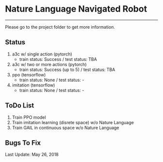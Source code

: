 # Nature Language Navigated Robot
---

Please go to the project folder to get more information.

## Status
1. a3c w/ single action (pytorch)
   - train status: Success / test status: TBA
2. a3c w/ two or more actions (pytorch)
   - train status: Success (up to 5) / test status: TBA
3. ppo (tensorflow)
   - train status: None / test status: -
4. imitation (tensorflow)
   - train status: None / test status: -

## ToDo List
1. Train PPO model
2. Train imitation learning (disrete space) w/o Nature Language
3. Train GAIL in continuous space w/o Nature Language

## Bugs To Fix

Last Update: May 26, 2018